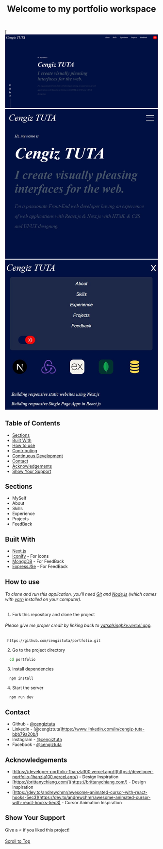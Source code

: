 <h1 align="center">
Welcome to my portfolio workspace
</h1>
<br>

[![My Portfolio](/public/Portfolio1.jpeg)
![Portfolio Screenshow](/public/Portfolio2.jpeg)
![Portfolio Screenshow](/public/Portfolio3.jpeg)

## Table of Contents

- [Sections](#sections)
- [Built With](#built-with)
- [How to use](#how-to-use)
- [Contributing](#contributing)
- [Continuous Development](#continuous-development)
- [Contact](#contact)
- [Acknowledgements](#acknowledgements)
- [Show Your Support](#show-your-support)

## Sections

- MySelf
- About
- Skills
- Experience
- Projects
- FeedBack

## Built With

- [Next.js](https://nextjs.org/)
- [Iconify](https://icon-sets.iconify.design/) - For icons
- [MongoDB](https://mongodb.com/) - For FeedBack
- [ExpressJSe](https://expressjs.com/) - For FeedBack

## How to use

###### To clone and run this application, you'll need [Git](https://git-scm.com) and [Node.js](https://nodejs.org/en/download/) (which comes with [yarn](https://yarnpkg.com) installed on your computer).

1. Fork this repository and clone the project

###### Please give me proper credit by linking back to [vatsalsinghkv.vercel.app](https://vatsalsinghkv.vercel.app).

```bash
 https://github.com/cengiztuta/portfolio.git
```

2. Go to the project directory

```bash
  cd portfolio
```

3. Install dependencies

```bash
  npm install
```

4. Start the server

```bash
  npm run dev
```

## Contact

- Github - [@cengiztuta](https://github.com/cengiztuta)
- LinkedIn - [@cengiztuta]https://www.linkedin.com/in/cengiz-tuta-bbb79a20b/)
- Instagram - [@cengiztuta](https://www.instagram.com/cengiztuta)
- Facebook - [@cengiztuta](https://www.facebook.com/cengiz.tuta07)

## Acknowledgements

- [https://developer-portfolio-1hanzla100.vercel.app/](https://developer-portfolio-1hanzla100.vercel.app/) - Design Inspiration
- [https://brittanychiang.com/](https://brittanychiang.com/) - Design Inspiration
- [https://dev.to/andrewchmr/awesome-animated-cursor-with-react-hooks-5ec3](https://dev.to/andrewchmr/awesome-animated-cursor-with-react-hooks-5ec3) - Cursor Animation Inspiration

## Show Your Support

Give a ⭐️ if you liked this project!

[Scroll to Top](#--cengiztuta)
